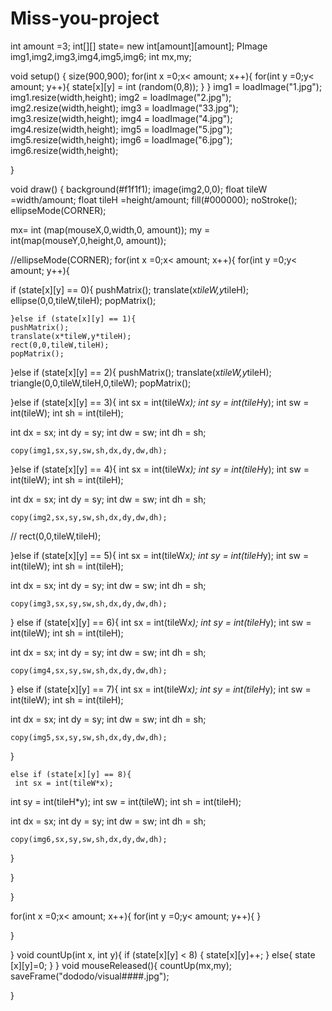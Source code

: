 # Miss-you-project

int amount =3; 
int[][] state= new int[amount][amount];
PImage img1,img2,img3,img4,img5,img6;
int mx,my;

void setup() {
 size(900,900);
for(int x =0;x< amount; x++){
    for(int y =0;y< amount; y++){
    state[x][y] = int (random(0,8));
  }
  }
  img1 = loadImage("1.jpg");
  img1.resize(width,height);
  img2 = loadImage("2.jpg");
  img2.resize(width,height);
   img3 = loadImage("33.jpg");
  img3.resize(width,height);
  img4 = loadImage("4.jpg");
  img4.resize(width,height);
  img5 = loadImage("5.jpg");
  img5.resize(width,height);
  img6 = loadImage("6.jpg");
  img6.resize(width,height);
   
}

void draw() {
  background(#f1f1f1);
image(img2,0,0);
  float tileW =width/amount;
  float tileH =height/amount;
  fill(#000000);
  noStroke();
ellipseMode(CORNER);

mx= int (map(mouseX,0,width,0, amount));
my = int(map(mouseY,0,height,0, amount));




//ellipseMode(CORNER);
    for(int x =0;x< amount; x++){
    for(int y =0;y< amount; y++){
    
  
  
  if (state[x][y] == 0){
    pushMatrix();
    translate(x*tileW,y*tileH); 
     ellipse(0,0,tileW,tileH);
      popMatrix();
      
    }else if (state[x][y] == 1){
    pushMatrix();
    translate(x*tileW,y*tileH); 
    rect(0,0,tileW,tileH);
    popMatrix();
    
   }else if (state[x][y] == 2){
    pushMatrix();
    translate(x*tileW,y*tileH); 
    triangle(0,0,tileW,tileH,0,tileW);
    popMatrix();
    
  }else if (state[x][y] == 3){
   int sx = int(tileW*x);
   int sy = int(tileH*y);
   int sw = int(tileW);
   int sh = int(tileH);
    
   int dx = sx;
   int dy = sy;
   int dw = sw;
   int dh = sh;

    
    copy(img1,sx,sy,sw,sh,dx,dy,dw,dh);
    
  }else if (state[x][y] == 4){ 
    int sx = int(tileW*x);
   int sy = int(tileH*y);
   int sw = int(tileW);
   int sh = int(tileH);
    
   int dx = sx;
   int dy = sy;
   int dw = sw;
   int dh = sh;

    
    copy(img2,sx,sy,sw,sh,dx,dy,dw,dh);
   // rect(0,0,tileW,tileH);
  
}else if (state[x][y] == 5){
     int sx = int(tileW*x);
   int sy = int(tileH*y);
   int sw = int(tileW);
   int sh = int(tileH);
    
   int dx = sx;
   int dy = sy;
   int dw = sw;
   int dh = sh;

    
    copy(img3,sx,sy,sw,sh,dx,dy,dw,dh);
  }
  else if (state[x][y] == 6){
     int sx = int(tileW*x);
   int sy = int(tileH*y);
   int sw = int(tileW);
   int sh = int(tileH);
    
   int dx = sx;
   int dy = sy;
   int dw = sw;
   int dh = sh;

    
    copy(img4,sx,sy,sw,sh,dx,dy,dw,dh);
  }
   else if (state[x][y] == 7){
     int sx = int(tileW*x);
   int sy = int(tileH*y);
   int sw = int(tileW);
   int sh = int(tileH);
    
   int dx = sx;
   int dy = sy;
   int dw = sw;
   int dh = sh;

    
    copy(img5,sx,sy,sw,sh,dx,dy,dw,dh);
  } 
    
    else if (state[x][y] == 8){
     int sx = int(tileW*x);
   int sy = int(tileH*y);
   int sw = int(tileW);
   int sh = int(tileH);
    
   int dx = sx;
   int dy = sy;
   int dw = sw;
   int dh = sh;

    
    copy(img6,sx,sy,sw,sh,dx,dy,dw,dh);
  }
    
  }

  
  
  
  
  }
  
  
for(int x =0;x< amount; x++){
    for(int y =0;y< amount; y++){
    }
  
}
  
}
void countUp(int x, int y){
  if (state[x][y] < 8) {
    state[x][y]++;
  } else{
    state [x][y]=0;
}
}
void mouseReleased(){
   countUp(mx,my);
 saveFrame("dododo/visual####.jpg");

}

